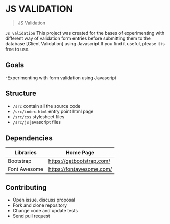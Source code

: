 # JS VALIDATION

> JS Validation

`Js validation` This project was created for the bases of experimenting with different way of validation form entries before submitting them to the database [Client Validation] using Javascript.If you find it useful, please it is free to use.

## Goals

-Experimenting with form validation using Javascript
## Structure

- `/src` contain all the source code
- `/src/index.html`  entry point html page
- `/src/css` stylesheet files
- `/src/js` javascript files



## Dependencies

| Libraries  | Home Page                    |
| --------- | ---------------------------- |
| Bootstrap | <https://getbootstrap.com/> |
| Font Awesome | <https://fontawesome.com/> |

## Contributing

- Open issue, discuss proposal
- Fork and clone repository
- Change code and update tests
- Send pull request

```

